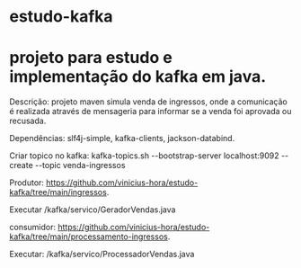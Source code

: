 # estudo-kafka
# projeto para estudo e implementação do kafka em java.

Descrição: projeto maven simula venda de ingressos, onde a comunicação é realizada através de mensageria para informar se a venda foi aprovada ou recusada.

Dependências: slf4j-simple, kafka-clients, jackson-databind.

Criar topico no kafka: kafka-topics.sh --bootstrap-server localhost:9092 --create --topic venda-ingressos

Produtor: 
https://github.com/vinicius-hora/estudo-kafka/tree/main/ingressos.

Executar /kafka/servico/GeradorVendas.java

consumidor: https://github.com/vinicius-hora/estudo-kafka/tree/main/processamento-ingressos.

Executar: /kafka/servico/ProcessadorVendas.java

